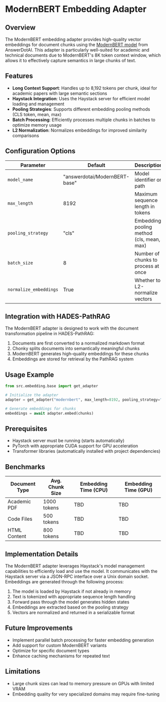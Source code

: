 # ModernBERT Embedding Adapter

## Overview

The ModernBERT embedding adapter provides high-quality vector embeddings for document chunks using the [ModernBERT model](https://huggingface.co/answerdotai/ModernBERT-base) from AnswerDotAI. This adapter is particularly well-suited for academic and technical documents due to ModernBERT's 8K token context window, which allows it to effectively capture semantics in large chunks of text.

## Features

- **Long Context Support**: Handles up to 8,192 tokens per chunk, ideal for academic papers with large semantic sections
- **Haystack Integration**: Uses the Haystack server for efficient model loading and management
- **Pooling Strategies**: Supports different embedding pooling methods (CLS token, mean, max)
- **Batch Processing**: Efficiently processes multiple chunks in batches to optimize memory usage
- **L2 Normalization**: Normalizes embeddings for improved similarity comparisons

## Configuration Options

| Parameter | Default | Description |
|-----------|---------|-------------|
| `model_name` | "answerdotai/ModernBERT-base" | Model identifier or path |
| `max_length` | 8192 | Maximum sequence length in tokens |
| `pooling_strategy` | "cls" | Embedding pooling method (cls, mean, max) |
| `batch_size` | 8 | Number of chunks to process at once |
| `normalize_embeddings` | True | Whether to L2-normalize vectors |

## Integration with HADES-PathRAG

The ModernBERT adapter is designed to work with the document transformation pipeline in HADES-PathRAG:

1. Documents are first converted to a normalized markdown format
2. Chonky splits documents into semantically meaningful chunks
3. ModernBERT generates high-quality embeddings for these chunks
4. Embeddings are stored for retrieval by the PathRAG system

## Usage Example

```python
from src.embedding.base import get_adapter

# Initialize the adapter
adapter = get_adapter("modernbert", max_length=8192, pooling_strategy="cls")

# Generate embeddings for chunks
embeddings = await adapter.embed(chunks)
```

## Prerequisites

- Haystack server must be running (starts automatically)
- PyTorch with appropriate CUDA support for GPU acceleration
- Transformer libraries (automatically installed with project dependencies)

## Benchmarks

| Document Type | Avg. Chunk Size | Embedding Time (CPU) | Embedding Time (GPU) |
|---------------|-----------------|----------------------|----------------------|
| Academic PDF  | 1000 tokens     | TBD                  | TBD                  |
| Code Files    | 500 tokens      | TBD                  | TBD                  |
| HTML Content  | 800 tokens      | TBD                  | TBD                  |

## Implementation Details

The ModernBERT adapter leverages Haystack's model management capabilities to efficiently load and use the model. It communicates with the Haystack server via a JSON-RPC interface over a Unix domain socket. Embeddings are generated through the following process:

1. The model is loaded by Haystack if not already in memory
2. Text is tokenized with appropriate sequence length handling
3. Forward pass through the model generates hidden states
4. Embeddings are extracted based on the pooling strategy
5. Vectors are normalized and returned in a serializable format

## Future Improvements

- Implement parallel batch processing for faster embedding generation
- Add support for custom ModernBERT variants
- Optimize for specific document types
- Enhance caching mechanisms for repeated text

## Limitations

- Large chunk sizes can lead to memory pressure on GPUs with limited VRAM
- Embedding quality for very specialized domains may require fine-tuning
